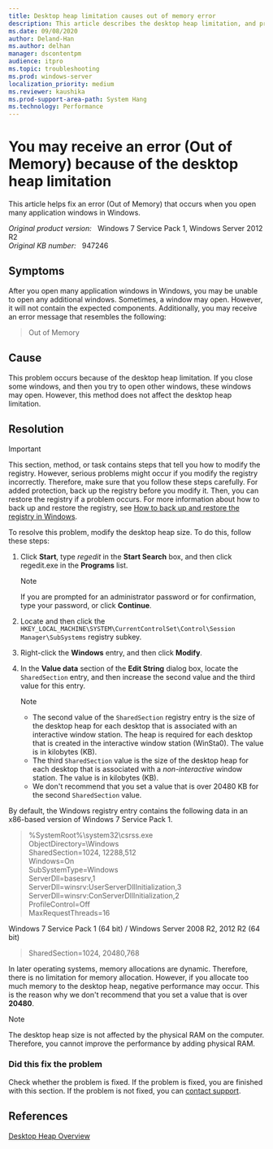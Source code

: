 ```yaml
---
title: Desktop heap limitation causes out of memory error
description: This article describes the desktop heap limitation, and provides a method to modify the desktop heap size.
ms.date: 09/08/2020
author: Deland-Han
ms.author: delhan
manager: dscontentpm
audience: itpro
ms.topic: troubleshooting
ms.prod: windows-server
localization_priority: medium
ms.reviewer: kaushika
ms.prod-support-area-path: System Hang
ms.technology: Performance
---
```

# You may receive an error (Out of Memory) because of the desktop heap limitation

This article helps fix an error (Out of Memory) that occurs when you open many application windows in Windows.

_Original product version:_ &nbsp; Windows 7 Service Pack 1, Windows Server 2012 R2  
_Original KB number:_ &nbsp; 947246

## Symptoms

After you open many application windows in Windows, you may be unable to open any additional windows. Sometimes, a window may open. However, it will not contain the expected components. Additionally, you may receive an error message that resembles the following:

> Out of Memory

## Cause

This problem occurs because of the desktop heap limitation. If you close some windows, and then you try to open other windows, these windows may open. However, this method does not affect the desktop heap limitation.

## Resolution

> [!IMPORTANT]
> This section, method, or task contains steps that tell you how to modify the registry. However, serious problems might occur if you modify the registry incorrectly. Therefore, make sure that you follow these steps carefully. For added protection, back up the registry before you modify it. Then, you can restore the registry if a problem occurs. For more information about how to back up and restore the registry, see [How to back up and restore the registry in Windows](https://support.microsoft.com/help/322756).

To resolve this problem, modify the desktop heap size. To do this, follow these steps:

1. Click **Start**, type *regedit* in the **Start Search** box, and then click regedit.exe in the **Programs** list.

    > [!NOTE]
    > If you are prompted for an administrator password or for confirmation, type your password, or click **Continue**.

2. Locate and then click the `HKEY_LOCAL_MACHINE\SYSTEM\CurrentControlSet\Control\Session Manager\SubSystems` registry subkey.

3. Right-click the **Windows** entry, and then click **Modify**.

4. In the **Value data** section of the **Edit String** dialog box, locate the `SharedSection` entry, and then increase the second value and the third value for this entry.

    > [!NOTE]
    >
    > - The second value of the `SharedSection` registry entry is the size of the desktop heap for each desktop that is associated with an interactive window station. The heap is required for each desktop that is created in the interactive window station (WinSta0). The value is in kilobytes (KB).
    > - The third `SharedSection` value is the size of the desktop heap for each desktop that is associated with a *non-interactive* window station. The value is in kilobytes (KB).
    > - We don't recommend that you set a value that is over 20480 KB for the second `SharedSection` value.

By default, the Windows registry entry contains the following data in an x86-based version of Windows 7 Service Pack 1.

> %SystemRoot%\system32\csrss.exe  
ObjectDirectory=\Windows  
SharedSection=1024, 12288,512  
Windows=On  
SubSystemType=Windows  
ServerDll=basesrv,1  
ServerDll=winsrv:UserServerDllInitialization,3  
ServerDll=winsrv:ConServerDllInitialization,2  
ProfileControl=Off  
MaxRequestThreads=16

Windows 7 Service Pack 1 (64 bit) / Windows Server 2008 R2, 2012 R2 (64 bit)

> SharedSection=1024, 20480,768

In later operating systems, memory allocations are dynamic. Therefore, there is no limitation for memory allocation. However, if you allocate too much memory to the desktop heap, negative performance may occur. This is the reason why we don't recommend that you set a value that is over **20480**.

> [!NOTE]
> The desktop heap size is not affected by the physical RAM on the computer. Therefore, you cannot improve the performance by adding physical RAM.

### Did this fix the problem

Check whether the problem is fixed. If the problem is fixed, you are finished with this section. If the problem is not fixed, you can [contact support](https://support.microsoft.com/contactus/).

## References

[Desktop Heap Overview](/archive/blogs/kocoreinternals/desktop-heap-overview)
